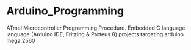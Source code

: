 # Arduino_Programming
ATmel Microcontroller Programming Procedure. Embedded C language language (Arduino IDE, Fritzing & Proteus 8)
projects targeting arduino mega 2560
